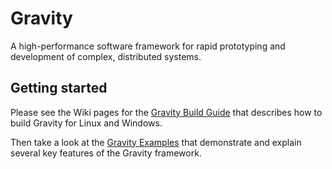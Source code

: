 # Gravity
A high-performance software framework for rapid prototyping and development of complex, distributed systems.

## Getting started
Please see the Wiki pages for the [Gravity Build Guide](GravitySetup) that describes how to build Gravity for Linux and Windows.

Then take a look at the [Gravity Examples](GravityExamples) that demonstrate and explain several key features of the Gravity framework.
